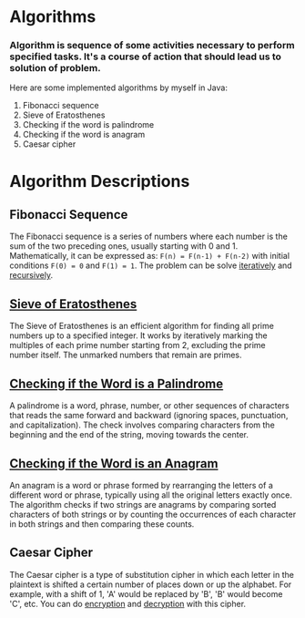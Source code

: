 # Algorithms 
### Algorithm is sequence of some activities necessary to perform specified tasks. It's a course of action that should lead us to solution of problem.
Here are some implemented algorithms by myself in Java: 
1. Fibonacci sequence 
2. Sieve of Eratosthenes 
3. Checking if the word is palindrome 
4. Checking if the word is anagram 
5. Caesar cipher 

# Algorithm Descriptions

## Fibonacci Sequence 

The Fibonacci sequence is a series of numbers where each number is the sum of the two preceding ones, usually starting with 0 and 1. Mathematically, it can be expressed as:
`F(n) = F(n-1) + F(n-2)`
with initial conditions `F(0) = 0` and `F(1) = 1`. The problem can be solve [iteratively](https://github.com/1G4S/Algorithms/blob/3a090b95378aeeef547994ae763c26f8ea7a47db/src/main/java/com/app/algorithms/numberAlgorithms/NumberAlgorithms.java#L4) and [recursively](https://github.com/1G4S/Algorithms/blob/3a090b95378aeeef547994ae763c26f8ea7a47db/src/main/java/com/app/algorithms/numberAlgorithms/NumberAlgorithms.java#L19).

## [Sieve of Eratosthenes](https://github.com/1G4S/Algorithms/blob/b22e4631d5a886d2ad1abd91ee10be8682e25c76/src/main/java/com/app/algorithms/numberAlgorithms/NumberAlgorithms.java#L31) 

The Sieve of Eratosthenes is an efficient algorithm for finding all prime numbers up to a specified integer. It works by iteratively marking the multiples of each prime number starting from 2, excluding the prime number itself. The unmarked numbers that remain are primes.

## [Checking if the Word is a Palindrome ](https://github.com/1G4S/Algorithms/blob/3a090b95378aeeef547994ae763c26f8ea7a47db/src/main/java/com/app/algorithms/stringAlgorithms/StringAlgorithms.java#L17)

A palindrome is a word, phrase, number, or other sequences of characters that reads the same forward and backward (ignoring spaces, punctuation, and capitalization). The check involves comparing characters from the beginning and the end of the string, moving towards the center.

## [Checking if the Word is an Anagram ](https://github.com/1G4S/Algorithms/blob/9f2791656e76176dce66da56f4991221304fa4c8/src/main/java/com/app/algorithms/stringAlgorithms/StringAlgorithms.java#L6)

An anagram is a word or phrase formed by rearranging the letters of a different word or phrase, typically using all the original letters exactly once. The algorithm checks if two strings are anagrams by comparing sorted characters of both strings or by counting the occurrences of each character in both strings and then comparing these counts.

## Caesar Cipher 

The Caesar cipher is a type of substitution cipher in which each letter in the plaintext is shifted a certain number of places down or up the alphabet. For example, with a shift of 1, 'A' would be replaced by 'B', 'B' would become 'C', etc. 
You can do [encryption](https://github.com/1G4S/Algorithms/blob/c15cf62702fe06639bd716db23510178adecdf9d/src/main/java/com/app/cipher/Ciphers.java#L5) and [decryption](https://github.com/1G4S/Algorithms/blob/c15cf62702fe06639bd716db23510178adecdf9d/src/main/java/com/app/cipher/Ciphers.java#L25) with this cipher.